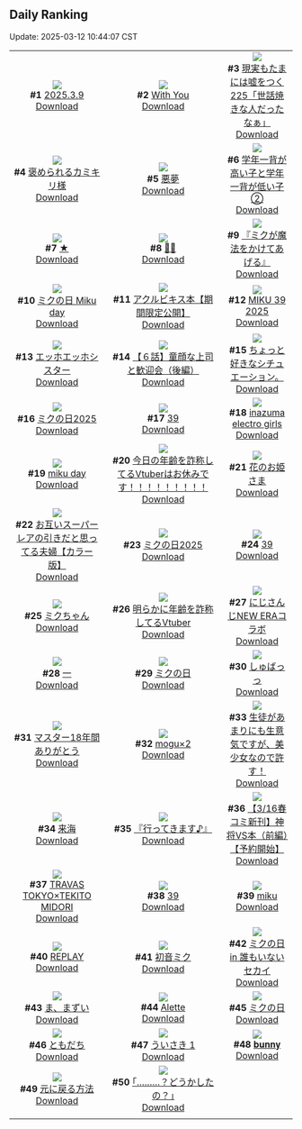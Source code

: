 ## Daily Ranking
Update: 2025-03-12 10:44:07 CST

|      |      |      |
| :----: | :----: | :----: |
| ![](https://i.pixiv.re/c/240x480/img-master/img/2025/03/09/19/50/30/128032920_p0_master1200.jpg)<br>**#1** [2025.3.9](https://www.pixiv.net/artworks/128032920)<br>[Download](https://i.pixiv.re/img-original/img/2025/03/09/19/50/30/128032920_p0.jpg) | ![](https://i.pixiv.re/c/240x480/img-master/img/2025/03/09/13/09/36/128019969_p0_master1200.jpg)<br>**#2** [With You](https://www.pixiv.net/artworks/128019969)<br>[Download](https://i.pixiv.re/img-original/img/2025/03/09/13/09/36/128019969_p0.jpg) | ![](https://i.pixiv.re/c/240x480/img-master/img/2025/03/09/18/00/05/128028431_p0_master1200.jpg)<br>**#3** [現実もたまには嘘をつく225「世話焼きな人だったなぁ」](https://www.pixiv.net/artworks/128028431)<br>[Download](https://i.pixiv.re/img-original/img/2025/03/09/18/00/05/128028431_p0.jpg) |
| ![](https://i.pixiv.re/c/240x480/img-master/img/2025/03/09/06/15/44/128011550_p0_master1200.jpg)<br>**#4** [褒められるカミキリ様](https://www.pixiv.net/artworks/128011550)<br>[Download](https://i.pixiv.re/img-original/img/2025/03/09/06/15/44/128011550_p0.jpg) | ![](https://i.pixiv.re/c/240x480/img-master/img/2025/03/10/07/30/04/128054394_p0_master1200.jpg)<br>**#5** [悪夢](https://www.pixiv.net/artworks/128054394)<br>[Download](https://i.pixiv.re/img-original/img/2025/03/10/07/30/04/128054394_p0.jpg) | ![](https://i.pixiv.re/c/240x480/img-master/img/2025/03/09/12/00/06/128018086_p0_master1200.jpg)<br>**#6** [学年一背が高い子と学年一背が低い子②](https://www.pixiv.net/artworks/128018086)<br>[Download](https://i.pixiv.re/img-original/img/2025/03/09/12/00/06/128018086_p0.jpg) |
| ![](https://i.pixiv.re/c/240x480/img-master/img/2025/03/09/00/00/05/128002675_p0_master1200.jpg)<br>**#7** [★](https://www.pixiv.net/artworks/128002675)<br>[Download](https://i.pixiv.re/img-original/img/2025/03/09/00/00/05/128002675_p0.jpg) | ![](https://i.pixiv.re/c/240x480/img-master/img/2025/03/10/00/00/14/128044985_p0_master1200.jpg)<br>**#8** [🌸🍒](https://www.pixiv.net/artworks/128044985)<br>[Download](https://i.pixiv.re/img-original/img/2025/03/10/00/00/14/128044985_p0.jpg) | ![](https://i.pixiv.re/c/240x480/img-master/img/2025/03/09/12/02/14/128018283_p0_master1200.jpg)<br>**#9** [『ミクが魔法をかけてあげる』](https://www.pixiv.net/artworks/128018283)<br>[Download](https://i.pixiv.re/img-original/img/2025/03/09/12/02/14/128018283_p0.png) |
| ![](https://i.pixiv.re/c/240x480/img-master/img/2025/03/09/12/12/51/128018564_p0_master1200.jpg)<br>**#10** [ミクの日 Miku day](https://www.pixiv.net/artworks/128018564)<br>[Download](https://i.pixiv.re/img-original/img/2025/03/09/12/12/51/128018564_p0.jpg) | ![](https://i.pixiv.re/c/240x480/img-master/img/2025/03/10/20/29/11/128069984_p0_master1200.jpg)<br>**#11** [アクルビキス本【期間限定公開】](https://www.pixiv.net/artworks/128069984)<br>[Download](https://i.pixiv.re/img-original/img/2025/03/10/20/29/11/128069984_p0.jpg) | ![](https://i.pixiv.re/c/240x480/img-master/img/2025/03/09/00/28/32/128003198_p0_master1200.jpg)<br>**#12** [MIKU 39 2025](https://www.pixiv.net/artworks/128003198)<br>[Download](https://i.pixiv.re/img-original/img/2025/03/09/00/28/32/128003198_p0.jpg) |
| ![](https://i.pixiv.re/c/240x480/img-master/img/2025/03/09/19/12/41/128031514_p0_master1200.jpg)<br>**#13** [エッホエッホシスター](https://www.pixiv.net/artworks/128031514)<br>[Download](https://i.pixiv.re/img-original/img/2025/03/09/19/12/41/128031514_p0.jpg) | ![](https://i.pixiv.re/c/240x480/img-master/img/2025/03/10/01/06/00/128047965_p0_master1200.jpg)<br>**#14** [【６話】童顔な上司と歓迎会（後編）](https://www.pixiv.net/artworks/128047965)<br>[Download](https://i.pixiv.re/img-original/img/2025/03/10/01/06/00/128047965_p0.jpg) | ![](https://i.pixiv.re/c/240x480/img-master/img/2025/03/09/18/31/53/128026002_p0_master1200.jpg)<br>**#15** [ちょっと好きなシチュエーション。](https://www.pixiv.net/artworks/128026002)<br>[Download](https://i.pixiv.re/img-original/img/2025/03/09/18/31/53/128026002_p0.jpg) |
| ![](https://i.pixiv.re/c/240x480/img-master/img/2025/03/09/13/39/25/128020697_p0_master1200.jpg)<br>**#16** [ミクの日2025](https://www.pixiv.net/artworks/128020697)<br>[Download](https://i.pixiv.re/img-original/img/2025/03/09/13/39/25/128020697_p0.jpg) | ![](https://i.pixiv.re/c/240x480/img-master/img/2025/03/10/00/41/19/128047104_p0_master1200.jpg)<br>**#17** [39](https://www.pixiv.net/artworks/128047104)<br>[Download](https://i.pixiv.re/img-original/img/2025/03/10/00/41/19/128047104_p0.jpg) | ![](https://i.pixiv.re/c/240x480/img-master/img/2025/03/09/12/46/37/128019376_p0_master1200.jpg)<br>**#18** [inazuma electro girls](https://www.pixiv.net/artworks/128019376)<br>[Download](https://i.pixiv.re/img-original/img/2025/03/09/12/46/37/128019376_p0.png) |
| ![](https://i.pixiv.re/c/240x480/img-master/img/2025/03/09/00/15/56/128003985_p0_master1200.jpg)<br>**#19** [miku day](https://www.pixiv.net/artworks/128003985)<br>[Download](https://i.pixiv.re/img-original/img/2025/03/09/00/15/56/128003985_p0.png) | ![](https://i.pixiv.re/c/240x480/img-master/img/2025/03/09/21/01/24/128036164_p0_master1200.jpg)<br>**#20** [今日の年齢を詐称してるVtuberはお休みです！！！！！！！！！](https://www.pixiv.net/artworks/128036164)<br>[Download](https://i.pixiv.re/img-original/img/2025/03/09/21/01/24/128036164_p0.png) | ![](https://i.pixiv.re/c/240x480/img-master/img/2025/03/09/00/00/06/128002695_p0_master1200.jpg)<br>**#21** [花のお姫さま](https://www.pixiv.net/artworks/128002695)<br>[Download](https://i.pixiv.re/img-original/img/2025/03/09/00/00/06/128002695_p0.jpg) |
| ![](https://i.pixiv.re/c/240x480/img-master/img/2025/03/09/00/03/10/128003246_p0_master1200.jpg)<br>**#22** [お互いスーパーレアの引きだと思ってる夫婦【カラー版】](https://www.pixiv.net/artworks/128003246)<br>[Download](https://i.pixiv.re/img-original/img/2025/03/09/00/03/10/128003246_p0.jpg) | ![](https://i.pixiv.re/c/240x480/img-master/img/2025/03/09/00/42/27/128005080_p0_master1200.jpg)<br>**#23** [ミクの日2025](https://www.pixiv.net/artworks/128005080)<br>[Download](https://i.pixiv.re/img-original/img/2025/03/09/00/42/27/128005080_p0.png) | ![](https://i.pixiv.re/c/240x480/img-master/img/2025/03/09/01/00/03/128005673_p0_master1200.jpg)<br>**#24** [39](https://www.pixiv.net/artworks/128005673)<br>[Download](https://i.pixiv.re/img-original/img/2025/03/09/01/00/03/128005673_p0.png) |
| ![](https://i.pixiv.re/c/240x480/img-master/img/2025/03/09/00/02/18/128003158_p0_master1200.jpg)<br>**#25** [ミクちゃん](https://www.pixiv.net/artworks/128003158)<br>[Download](https://i.pixiv.re/img-original/img/2025/03/09/00/02/18/128003158_p0.png) | ![](https://i.pixiv.re/c/240x480/img-master/img/2025/03/10/21/04/41/128071505_p0_master1200.jpg)<br>**#26** [明らかに年齢を詐称してるVtuber](https://www.pixiv.net/artworks/128071505)<br>[Download](https://i.pixiv.re/img-original/img/2025/03/10/21/04/41/128071505_p0.png) | ![](https://i.pixiv.re/c/240x480/img-master/img/2025/03/10/21/57/24/128073492_p0_master1200.jpg)<br>**#27** [にじさんじNEW ERAコラボ](https://www.pixiv.net/artworks/128073492)<br>[Download](https://i.pixiv.re/img-original/img/2025/03/10/21/57/24/128073492_p0.jpg) |
| ![](https://i.pixiv.re/c/240x480/img-master/img/2025/03/09/17/02/32/128026590_p0_master1200.jpg)<br>**#28** [一](https://www.pixiv.net/artworks/128026590)<br>[Download](https://i.pixiv.re/img-original/img/2025/03/09/17/02/32/128026590_p0.png) | ![](https://i.pixiv.re/c/240x480/img-master/img/2025/03/09/08/00/01/128012984_p0_master1200.jpg)<br>**#29** [ミクの日](https://www.pixiv.net/artworks/128012984)<br>[Download](https://i.pixiv.re/img-original/img/2025/03/09/08/00/01/128012984_p0.jpg) | ![](https://i.pixiv.re/c/240x480/img-master/img/2025/03/09/00/17/04/128004047_p0_master1200.jpg)<br>**#30** [しゅばっっ](https://www.pixiv.net/artworks/128004047)<br>[Download](https://i.pixiv.re/img-original/img/2025/03/09/00/17/04/128004047_p0.jpg) |
| ![](https://i.pixiv.re/c/240x480/img-master/img/2025/03/09/20/54/47/128035734_p0_master1200.jpg)<br>**#31** [マスター18年間ありがとう](https://www.pixiv.net/artworks/128035734)<br>[Download](https://i.pixiv.re/img-original/img/2025/03/09/20/54/47/128035734_p0.jpg) | ![](https://i.pixiv.re/c/240x480/img-master/img/2025/03/09/20/30/03/128034681_p0_master1200.jpg)<br>**#32** [mogu×2](https://www.pixiv.net/artworks/128034681)<br>[Download](https://i.pixiv.re/img-original/img/2025/03/09/20/30/03/128034681_p0.jpg) | ![](https://i.pixiv.re/c/240x480/img-master/img/2025/03/09/02/00/59/128007332_p0_master1200.jpg)<br>**#33** [生徒があまりにも生意気ですが、美少女なので許す！](https://www.pixiv.net/artworks/128007332)<br>[Download](https://i.pixiv.re/img-original/img/2025/03/09/02/00/59/128007332_p0.jpg) |
| ![](https://i.pixiv.re/c/240x480/img-master/img/2025/03/09/00/00/11/128002729_p0_master1200.jpg)<br>**#34** [来海](https://www.pixiv.net/artworks/128002729)<br>[Download](https://i.pixiv.re/img-original/img/2025/03/09/00/00/11/128002729_p0.png) | ![](https://i.pixiv.re/c/240x480/img-master/img/2025/03/09/00/01/37/128003080_p0_master1200.jpg)<br>**#35** [『行ってきます♪』](https://www.pixiv.net/artworks/128003080)<br>[Download](https://i.pixiv.re/img-original/img/2025/03/09/00/01/37/128003080_p0.jpg) | ![](https://i.pixiv.re/c/240x480/img-master/img/2025/03/09/22/18/55/128039975_p0_master1200.jpg)<br>**#36** [【3/16春コミ新刊】神将VS本（前編）【予約開始】](https://www.pixiv.net/artworks/128039975)<br>[Download](https://i.pixiv.re/img-original/img/2025/03/09/22/18/55/128039975_p0.jpg) |
| ![](https://i.pixiv.re/c/240x480/img-master/img/2025/03/09/21/37/53/128037940_p0_master1200.jpg)<br>**#37** [TRAVAS TOKYO×TEKITO MIDORI](https://www.pixiv.net/artworks/128037940)<br>[Download](https://i.pixiv.re/img-original/img/2025/03/09/21/37/53/128037940_p0.png) | ![](https://i.pixiv.re/c/240x480/img-master/img/2025/03/09/01/07/39/128005971_p0_master1200.jpg)<br>**#38** [39](https://www.pixiv.net/artworks/128005971)<br>[Download](https://i.pixiv.re/img-original/img/2025/03/09/01/07/39/128005971_p0.jpg) | ![](https://i.pixiv.re/c/240x480/img-master/img/2025/03/09/10/42/33/128016240_p0_master1200.jpg)<br>**#39** [miku](https://www.pixiv.net/artworks/128016240)<br>[Download](https://i.pixiv.re/img-original/img/2025/03/09/10/42/33/128016240_p0.jpg) |
| ![](https://i.pixiv.re/c/240x480/img-master/img/2025/03/09/18/13/19/128029174_p0_master1200.jpg)<br>**#40** [REPLAY](https://www.pixiv.net/artworks/128029174)<br>[Download](https://i.pixiv.re/img-original/img/2025/03/09/18/13/19/128029174_p0.jpg) | ![](https://i.pixiv.re/c/240x480/img-master/img/2025/03/09/12/47/10/128019385_p0_master1200.jpg)<br>**#41** [初音ミク](https://www.pixiv.net/artworks/128019385)<br>[Download](https://i.pixiv.re/img-original/img/2025/03/09/12/47/10/128019385_p0.png) | ![](https://i.pixiv.re/c/240x480/img-master/img/2025/03/10/01/12/52/128047823_p0_master1200.jpg)<br>**#42** [ミクの日 in 誰もいないセカイ](https://www.pixiv.net/artworks/128047823)<br>[Download](https://i.pixiv.re/img-original/img/2025/03/10/01/12/52/128047823_p0.png) |
| ![](https://i.pixiv.re/c/240x480/img-master/img/2025/03/09/00/21/35/128004225_p0_master1200.jpg)<br>**#43** [ま、まずい](https://www.pixiv.net/artworks/128004225)<br>[Download](https://i.pixiv.re/img-original/img/2025/03/09/00/21/35/128004225_p0.jpg) | ![](https://i.pixiv.re/c/240x480/img-master/img/2025/03/10/17/27/58/128064585_p0_master1200.jpg)<br>**#44** [Alette](https://www.pixiv.net/artworks/128064585)<br>[Download](https://i.pixiv.re/img-original/img/2025/03/10/17/27/58/128064585_p0.png) | ![](https://i.pixiv.re/c/240x480/img-master/img/2025/03/09/00/10/17/128003738_p0_master1200.jpg)<br>**#45** [ミクの日](https://www.pixiv.net/artworks/128003738)<br>[Download](https://i.pixiv.re/img-original/img/2025/03/09/00/10/17/128003738_p0.png) |
| ![](https://i.pixiv.re/c/240x480/img-master/img/2025/03/09/16/06/47/128024880_p0_master1200.jpg)<br>**#46** [ともだち](https://www.pixiv.net/artworks/128024880)<br>[Download](https://i.pixiv.re/img-original/img/2025/03/09/16/06/47/128024880_p0.png) | ![](https://i.pixiv.re/c/240x480/img-master/img/2025/03/10/12/06/47/128058561_p0_master1200.jpg)<br>**#47** [ういさき 1](https://www.pixiv.net/artworks/128058561)<br>[Download](https://i.pixiv.re/img-original/img/2025/03/10/12/06/47/128058561_p0.jpg) | ![](https://i.pixiv.re/c/240x480/img-master/img/2025/03/09/16/57/45/128026368_p0_master1200.jpg)<br>**#48** [𝐛𝐮𝐧𝐧𝐲](https://www.pixiv.net/artworks/128026368)<br>[Download](https://i.pixiv.re/img-original/img/2025/03/09/16/57/45/128026368_p0.jpg) |
| ![](https://i.pixiv.re/c/240x480/img-master/img/2025/03/09/00/00/06/128002689_p0_master1200.jpg)<br>**#49** [元に戻る方法](https://www.pixiv.net/artworks/128002689)<br>[Download](https://i.pixiv.re/img-original/img/2025/03/09/00/00/06/128002689_p0.jpg) | ![](https://i.pixiv.re/c/240x480/img-master/img/2025/03/10/17/12/33/128064233_p0_master1200.jpg)<br>**#50** [｢………？どうかしたの？｣](https://www.pixiv.net/artworks/128064233)<br>[Download](https://i.pixiv.re/img-original/img/2025/03/10/17/12/33/128064233_p0.jpg) |
|      |
